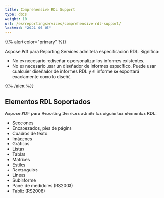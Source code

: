 ```yaml
---
title: Comprehensive RDL Support
type: docs
weight: 10
url: /es/reportingservices/comprehensive-rdl-support/
lastmod: "2021-06-05"
---
```


{{% alert color="primary" %}}

Aspose.Pdf para Reporting Services admite la especificación RDL. Significa:

* No es necesario rediseñar o personalizar los informes existentes.
* No es necesario usar un diseñador de informes específico. Puede usar cualquier diseñador de informes RDL y el informe se exportará exactamente como lo diseñó.

{{% /alert %}}

## **Elementos RDL Soportados**
Aspose.PDF para Reporting Services admite los siguientes elementos RDL:

- Secciones
- Encabezados, pies de página
- Cuadros de texto
- Imágenes
- Gráficos
- Listas
- Tablas
- Matrices
- Estilos
- Rectángulos
- Líneas
- Subinforme
- Panel de medidores (RS2008)
- Tablix (RS2008)
